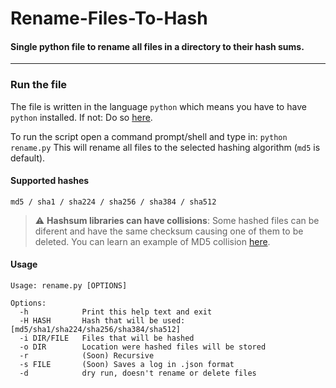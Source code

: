 # Rename-Files-To-Hash
#### Single python file to rename all files in a directory to their hash sums.

---

### Run the file
The file is written in the language `python` which means you have to have `python` installed.
If not: Do so [here](https://www.python.org/).

To run the script open a command prompt/shell and type in: `python rename.py`
This will rename all files to the selected hashing algorithm (`md5` is default).

#### Supported hashes
```
md5 / sha1 / sha224 / sha256 / sha384 / sha512
```

> :warning: **Hashsum libraries can have collisions**: Some hashed files can be diferent and have the same checksum causing one of them to be deleted. You can learn an example of MD5 collision [here](https://www.mscs.dal.ca/~selinger/md5collision/).

#### Usage
```
Usage: rename.py [OPTIONS]

Options:
  -h            Print this help text and exit
  -H HASH       Hash that will be used: [md5/sha1/sha224/sha256/sha384/sha512]
  -i DIR/FILE   Files that will be hashed
  -o DIR        Location were hashed files will be stored
  -r            (Soon) Recursive
  -s FILE       (Soon) Saves a log in .json format
  -d            dry run, doesn't rename or delete files
```
